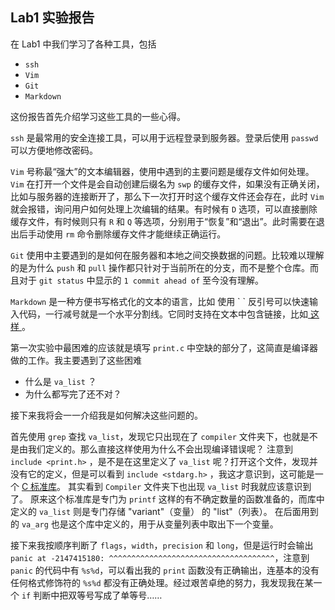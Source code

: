 Lab1 实验报告
----------------
在 Lab1 中我们学习了各种工具，包括

- `ssh`
- `Vim`
- `Git`
- `Markdown`

这份报告首先介绍学习这些工具的一些心得。

`ssh` 是最常用的安全连接工具，可以用于远程登录到服务器。登录后使用 `passwd` 可以方便地修改密码。

`Vim` 号称最“强大”的文本编辑器，使用中遇到的主要问题是缓存文件如何处理。`Vim` 在打开一个文件是会自动创建后缀名为 `swp` 的缓存文件，如果没有正确关闭，比如与服务器的连接断开了，那么下一次打开时这个缓存文件还会存在，此时 `Vim` 就会报错，询问用户如何处理上次编辑的结果。有时候有 `D` 选项，可以直接删除缓存文件，有时候则只有 `R` 和 `Q` 等选项，分别用于“恢复”和“退出”。此时需要在退出后手动使用 `rm` 命令删除缓存文件才能继续正确运行。

`Git` 使用中主要遇到的是如何在服务器和本地之间交换数据的问题。比较难以理解的是为什么 `push` 和 `pull` 操作都只针对于当前所在的分支，而不是整个仓库。而且对于 `git status` 中显示的 `1 commit ahead of` 至今没有理解。

`Markdown` 是一种方便书写格式化的文本的语言，比如 使用 \` \` 反引号可以快速输入代码，一行减号就是一个水平分割线。它同时支持在文本中包含链接，比如<a href="https://www.facebook.com/MichaelMa2014"> 这样 </a>。

第一次实验中最困难的应该就是填写 `print.c` 中空缺的部分了，这简直是编译器做的工作。我主要遇到了这些困难

- 什么是 `va_list` ？
- 为什么都写完了还不对？

接下来我将会一一介绍我是如何解决这些问题的。

首先使用 `grep` 查找 `va_list`，发现它只出现在了 `compiler` 文件夹下，也就是不是由我们定义的。那么直接这样使用为什么不会出现编译错误呢？
注意到 `include <print.h>` ，是不是在这里定义了 `va_list` 呢？打开这个文件，发现并没有它的定义，但是可以看到 `include <stdarg.h>` ，我这才意识到，这可能是一个 <a href =http://www.cplusplus.com/reference/cstdarg/>C 标准库</a>。
其实看到 `Compiler` 文件夹下也出现 `va_list` 时我就应该意识到了。
原来这个标准库是专门为 `printf` 这样的有不确定数量的函数准备的，而库中定义的 `va_list` 则是专门存储 "variant"（变量） 的 "list"（列表）。
在后面用到的 `va_arg` 也是这个库中定义的，用于从变量列表中取出下一个变量。

接下来我按顺序判断了 `flags`，`width`，`precision` 和 `long`，但是运行时会输出`panic at -2147415180: ^^^^^^^^^^^^^^^^^^^^^^^^^^^^^^^^^^^^^`，注意到 `panic` 的代码中有 `%s%d`，可以看出我的 `print` 函数没有正确输出，连基本的没有任何格式修饰符的 `%s%d` 都没有正确处理。经过艰苦卓绝的努力，我发现我在某一个 `if` 判断中把双等号写成了单等号……

